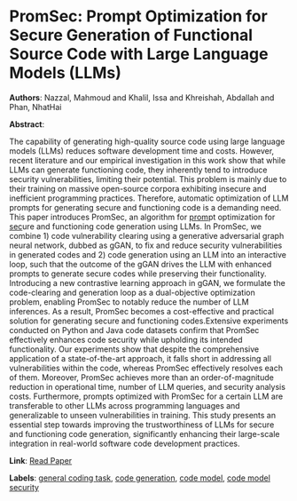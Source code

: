 # PromSec: Prompt Optimization for Secure Generation of Functional Source Code with Large Language Models (LLMs)

**Authors**: Nazzal, Mahmoud and Khalil, Issa and Khreishah, Abdallah and Phan, NhatHai

**Abstract**:

The capability of generating high-quality source code using large language models (LLMs) reduces software development time and costs. However, recent literature and our empirical investigation in this work show that while LLMs can generate functioning code, they inherently tend to introduce security vulnerabilities, limiting their potential. This problem is mainly due to their training on massive open-source corpora exhibiting insecure and inefficient programming practices. Therefore, automatic optimization of LLM prompts for generating secure and functioning code is a demanding need. This paper introduces PromSec, an algorithm for <u>prom</u>pt optimization for <u>sec</u>ure and functioning code generation using LLMs. In PromSec, we combine 1) code vulnerability clearing using a generative adversarial graph neural network, dubbed as gGAN, to fix and reduce security vulnerabilities in generated codes and 2) code generation using an LLM into an interactive loop, such that the outcome of the gGAN drives the LLM with enhanced prompts to generate secure codes while preserving their functionality. Introducing a new contrastive learning approach in gGAN, we formulate the code-clearing and generation loop as a dual-objective optimization problem, enabling PromSec to notably reduce the number of LLM inferences. As a result, PromSec becomes a cost-effective and practical solution for generating secure and functioning codes.Extensive experiments conducted on Python and Java code datasets confirm that PromSec effectively enhances code security while upholding its intended functionality. Our experiments show that despite the comprehensive application of a state-of-the-art approach, it falls short in addressing all vulnerabilities within the code, whereas PromSec effectively resolves each of them. Moreover, PromSec achieves more than an order-of-magnitude reduction in operational time, number of LLM queries, and security analysis costs. Furthermore, prompts optimized with PromSec for a certain LLM are transferable to other LLMs across programming languages and generalizable to unseen vulnerabilities in training. This study presents an essential step towards improving the trustworthiness of LLMs for secure and functioning code generation, significantly enhancing their large-scale integration in real-world software code development practices.

**Link**: [Read Paper](https://doi.org/10.1145/3658644.3690298)

**Labels**: [general coding task](../../labels/general_coding_task.md), [code generation](../../labels/code_generation.md), [code model](../../labels/code_model.md), [code model security](../../labels/code_model_security.md)

